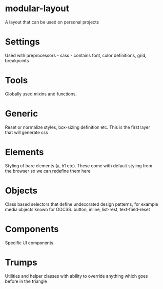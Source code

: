 # modular-layout
A layout that can be used on personal projects

# Settings
Used with preprocessors - sass - contains font, color definitions, grid, breakpoints

# Tools
Globally used mixins and functions.

# Generic
Reset or normalize styles, box-sizing definition etc. This is the first layer that will generate css

# Elements
Styling of bare elements (a, h1 etc). These come with default styling from the browser so we can redefine them here

# Objects
Class based selectors that define undecorated design patterns, for example media objects known for OOCSS. button, inline, list-rest, text-field-reset

# Components
Specific UI components.

# Trumps
Utilities and helper classes with ability to override anything which goes before in the triangle
